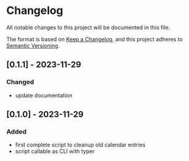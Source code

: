 # Changelog

All notable changes to this project will be documented in this file.

The format is based on [Keep a Changelog](https://keepachangelog.com/en/1.0.0/),
and this project adheres to [Semantic Versioning](https://semver.org/spec/v2.0.0.html).

## [0.1.1] - 2023-11-29

### Changed

- update documentation

## [0.1.0] - 2023-11-29

### Added

- first complete script to cleanup old calendar entries
- script callable as CLI with typer
